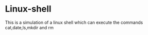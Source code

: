 # Linux-shell
This is a simulation of a linux shell which can execute the commands cat,date,ls,mkdir and rm
